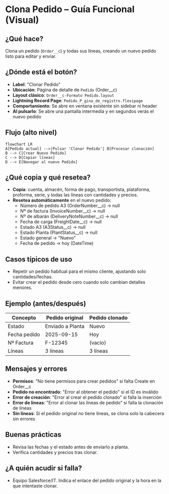 # Clona Pedido – Guía Funcional (Visual)

## ¿Qué hace?
Clona un pedido (`Order__c`) y todas sus líneas, creando un nuevo pedido listo para editar y enviar.

## ¿Dónde está el botón?
- **Label**: "Clonar Pedido"
- **Ubicación**: Página de detalle de `Pedido` (Order__c)
- **Layout clásico**: `Order__c-Formato Pedido.layout`
- **Lightning Record Page**: `Pedido_P_gina_de_registro.flexipage`
- **Comportamiento**: Se abre en ventana existente sin sidebar ni header
- **Al pulsarlo**: Se abre una pantalla intermedia y en segundos verás el nuevo pedido

## Flujo (alto nivel)
```mermaid
flowchart LR
A[Pedido actual] -->|Pulsar 'Clonar Pedido'| B[Procesar clonación]
B --> C[Crear Nuevo Pedido]
C --> D[Copiar líneas]
D --> E[Navegar al nuevo Pedido]
```

## ¿Qué copia y qué resetea?
- **Copia**: cuenta, almacén, forma de pago, transportista, plataforma, proforma, serie, y todas las líneas con cantidades y precios.
- **Resetea automáticamente** en el nuevo pedido:
  - Número de pedido A3 (OrderNumber__c) → null
  - Nº de factura (InvoiceNumber__c) → null
  - Nº de albarán (DeliveryNoteNumber__c) → null
  - Fecha de carga (FreightDate__c) → null
  - Estado A3 (A3Status__c) → null
  - Estado Planta (PlantStatus__c) → null
  - Estado general → "Nuevo"
  - Fecha de pedido → hoy (DateTime)

## Casos típicos de uso
- Repetir un pedido habitual para el mismo cliente, ajustando solo cantidades/fechas.
- Evitar crear el pedido desde cero cuando solo cambian detalles menores.

## Ejemplo (antes/después)
| Concepto | Pedido original | Pedido clonado |
|---|---|---|
| Estado | Enviado a Planta | Nuevo |
| Fecha pedido | 2025-09-15 | Hoy |
| Nº Factura | F-12345 | (vacío) |
| Líneas | 3 líneas | 3 líneas |

## Mensajes y errores
- **Permisos**: "No tiene permisos para crear pedidos" si falta Create en Order__c
- **Pedido no encontrado**: "Error al obtener el pedido" si el ID es inválido
- **Error de creación**: "Error al crear el pedido clonado" si falla la inserción
- **Error de líneas**: "Error al clonar las líneas de pedido" si falla la clonación de líneas
- **Sin líneas**: Si el pedido original no tiene líneas, se clona solo la cabecera sin errores

## Buenas prácticas
- Revisa las fechas y el estado antes de enviarlo a planta.
- Verifica cantidades y precios tras clonar.

## ¿A quién acudir si falla?
- Equipo Salesforce/IT. Indica el enlace del pedido original y la hora en la que intentaste clonar.
